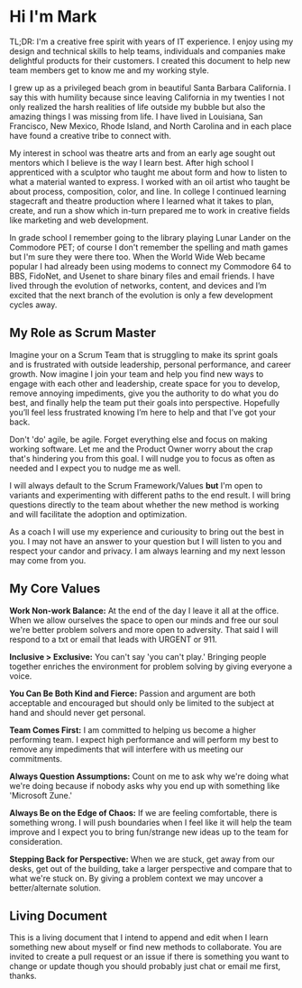 # Hi I'm Mark
TL;DR: I'm a creative free spirit with years of IT experience. I enjoy using my design and technical skills to help teams, individuals and companies make delightful products for their customers. I created this document to help new team members get to know me and my working style.

I grew up as a privileged beach grom in beautiful Santa Barbara California. I say this with humility because since leaving California in my twenties I not only realized the harsh realities of life outside my bubble but also the amazing things I was missing from life. I have lived in Louisiana, San Francisco, New Mexico, Rhode Island, and North Carolina and in each place have found a creative tribe to connect with.

My interest in school was theatre arts and from an early age sought out mentors which I believe is the way I learn best. After high school I apprenticed with a sculptor who taught me about form and how to listen to what a material wanted to express. I worked with an oil artist who taught be about process, composition, color, and line. In college I continued learning stagecraft and theatre production where I learned what it takes to plan, create, and run a show which in-turn prepared me to work in creative fields like marketing and web development.

In grade school I remember going to the library playing Lunar Lander on the Commodore PET; of course I don't remember the spelling and math games but I'm sure they were there too. When the World Wide Web became popular I had already been using modems to connect my Commodore 64 to BBS, FidoNet, and Usenet to share binary files and email friends. I have lived through the evolution of networks, content, and devices and I’m excited that the next branch of the evolution is only a few development cycles away. 

## My Role as Scrum Master

Imagine your on a Scrum Team that is struggling to make its sprint goals and is frustrated with outside leadership, personal performance, and career growth. Now imagine I join your team and help you find new ways to engage with each other and leadership, create space for you to develop, remove annoying impediments, give you the authority to do what you do best, and finally help the team put their goals into perspective. Hopefully you’ll feel less frustrated knowing I’m here to help and that I’ve got your back.

Don't 'do' agile, be agile. Forget everything else and focus on making working software. Let me and the Product Owner worry about the crap that's hindering you from this goal. I will nudge you to focus as often as needed and I expect you to nudge me as well.

I will always default to the Scrum Framework/Values **but** I'm open to variants and experimenting with different paths to the end result. I will bring questions directly to the team about whether the new method is working and will facilitate the adoption and optimization. 

As a coach I will use my experience and curiousity to bring out the best in you. I may not have an answer to your question but I will listen to you and respect your candor and privacy. I am always learning and my next lesson may come from you.


## My Core Values

**Work Non-work Balance:** At the end of the day I leave it all at the office. When we allow ourselves the space to open our minds and free our soul we're better problem solvers and more open to adversity. That said I will respond to a txt or email that leads with URGENT or 911.

**Inclusive > Exclusive:** You can't say 'you can't play.' Bringing people together enriches the environment for problem solving by giving everyone a voice.

**You Can Be Both Kind and Fierce:** Passion and argument are both acceptable and encouraged but should only be limited to the subject at hand and should never get personal.

**Team Comes First:** I am committed to helping us become a higher performing team. I expect high performance and will perform my best to remove any impediments that will interfere with us meeting our commitments.

**Always Question Assumptions:** Count on me to ask why we're doing what we're doing because if nobody asks why you end up with something like 'Microsoft Zune.'

**Always Be on the Edge of Chaos:** If we are feeling comfortable, there is something wrong. I will push boundaries when I feel like it will help the team improve and I expect you to bring fun/strange new ideas up to the team for consideration.

**Stepping Back for Perspective:** When we are stuck, get away from our desks, get out of the building, take a larger perspective and compare that to what we're stuck on. By giving a problem context we may uncover a better/alternate solution. 


## Living Document

This is a living document that I intend to append and edit when I learn something new about myself or find new methods to collaborate. You are invited to create a pull request or an issue if there is something you want to change or update though you should probably just chat or email me first, thanks.
